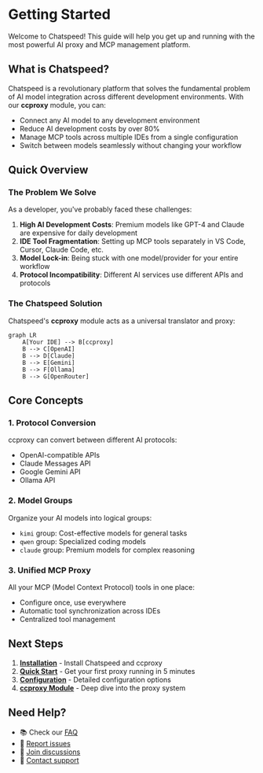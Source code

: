 # Getting Started

Welcome to Chatspeed! This guide will help you get up and running with the most powerful AI proxy and MCP management platform.

## What is Chatspeed?

Chatspeed is a revolutionary platform that solves the fundamental problem of AI model integration across different development environments. With our **ccproxy** module, you can:

- Connect any AI model to any development environment
- Reduce AI development costs by over 80%
- Manage MCP tools across multiple IDEs from a single configuration
- Switch between models seamlessly without changing your workflow

## Quick Overview

### The Problem We Solve

As a developer, you've probably faced these challenges:

1. **High AI Development Costs**: Premium models like GPT-4 and Claude are expensive for daily development
2. **IDE Tool Fragmentation**: Setting up MCP tools separately in VS Code, Cursor, Claude Code, etc.
3. **Model Lock-in**: Being stuck with one model/provider for your entire workflow
4. **Protocol Incompatibility**: Different AI services use different APIs and protocols

### The Chatspeed Solution

Chatspeed's **ccproxy** module acts as a universal translator and proxy:

```mermaid
graph LR
    A[Your IDE] --> B[ccproxy]
    B --> C[OpenAI]
    B --> D[Claude]
    B --> E[Gemini]
    B --> F[Ollama]
    B --> G[OpenRouter]
```

## Core Concepts

### 1. Protocol Conversion
ccproxy can convert between different AI protocols:
- OpenAI-compatible APIs
- Claude Messages API
- Google Gemini API
- Ollama API

### 2. Model Groups
Organize your AI models into logical groups:
- `kimi` group: Cost-effective models for general tasks
- `qwen` group: Specialized coding models
- `claude` group: Premium models for complex reasoning

### 3. Unified MCP Proxy
All your MCP (Model Context Protocol) tools in one place:
- Configure once, use everywhere
- Automatic tool synchronization across IDEs
- Centralized tool management

## Next Steps

1. **[Installation](./installation.md)** - Install Chatspeed and ccproxy
2. **[Quick Start](./quickStart.md)** - Get your first proxy running in 5 minutes
3. **[Configuration](./configuration.md)** - Detailed configuration options
4. **[ccproxy Module](../ccproxy/)** - Deep dive into the proxy system

## Need Help?

- 📚 Check our [FAQ](./faq.md)
- 🐛 [Report issues](https://github.com/aidyou/chatspeed/issues)
- 💬 [Join discussions](https://github.com/aidyou/chatspeed/discussions)
- 📧 [Contact support](mailto:support@chatspeed.ai)